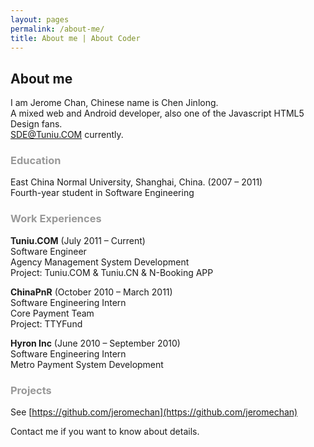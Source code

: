 ```yaml
---
layout: pages
permalink: /about-me/
title: About me | About Coder
---
```

## About me
I am Jerome Chan, Chinese name is Chen Jinlong.  
A mixed web and Android developer, also one of the Javascript HTML5 Design fans.  
SDE@Tuniu.COM currently.

### <font color="#999999">Education</font>
East China Normal University, Shanghai, China. (2007 – 2011)  
Fourth-year student in Software Engineering  

### <font color="#999999">Work Experiences</font>
**<font>Tuniu.COM</font>** (July 2011 – Current)  
Software Engineer  
Agency Management System Development  
Project: Tuniu.COM & Tuniu.CN & N-Booking APP  

**<font>ChinaPnR</font>** (October 2010 – March 2011)  
Software Engineering Intern  
Core Payment Team  
Project: TTYFund  

**<font>Hyron Inc</font>** (June 2010 – September 2010)  
Software Engineering Intern  
Metro Payment System Development  

### <font color="#999999">Projects</font>
See [https://github.com/jeromechan](https://github.com/jeromechan)

Contact me if you want to know about details.